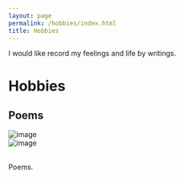```yaml
---
layout: page
permalink: /hobbies/index.html
title: Hobbies
---
```


I would like record my feelings and life by writings.

# Hobbies

## Poems
<style>
   .modal {
      display: none;
      position: fixed;
      z-index: 9999;
      top: 0;
      left: 0;
      width: 100%;
      height: 100%;
      background-color: rgba(0, 0, 0, 0.8);
   }
 
   .modal-image {
      display: block;
      max-width: 90%;
      max-height: 90%;
      margin: auto;
      margin-top: 5%;
   }
</style>

<div class="third">
<img src="https://jdq818.github.io/hobbies/poems/Contemplation.jpg" alt="image" onclick="showModal(this)">
</div>
<div class="third">
<img src="https://jdq818.github.io/hobbies/poems/TheDist.jpg" alt="image" onclick="showModal(this)">
</div>
<div id="modal" class="modal" onclick="hideModal()">
  <img id="modal-image" class="modal-image">
</div>
 
<script>
   function showModal(image) {
      var modal = document.getElementById("modal");
      var modalImage = document.getElementById("modal-image");
      modal.style.display = "block";
      modalImage.src = image.src;
   }
 
   function hideModal() {
      var modal = document.getElementById("modal");
      modal.style.display = "none";
   }
</script>
<br>Poems.